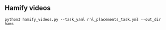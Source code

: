 ## Hamify videos

```python3 hamify_videos.py --task_yaml nhl_placements_task.yml --out_dir hams```

